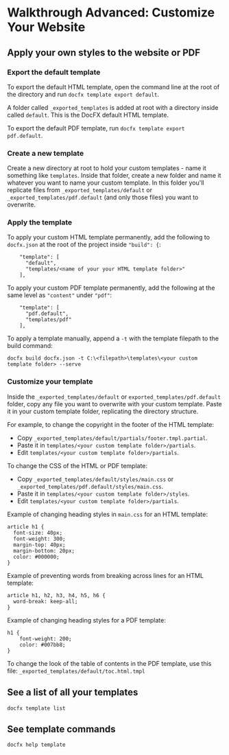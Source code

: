 Walkthrough Advanced: Customize Your Website
===================================

## Apply your own styles to the website or PDF

### Export the default template

To export the default HTML template, open the command line at the root of the directory and run `docfx template export default`.

A folder called `_exported_templates` is added at root with a directory inside called `default`. This is the DocFX default HTML template.

To export the default PDF template, run `docfx template export pdf.default`.

### Create a new template

Create a new directory at root to hold your custom templates - name it something like `templates`. Inside that folder, create a new folder and name it whatever you want to name your custom template. In this folder you'll replicate files from `_exported_templates/default` or `_exported_templates/pdf.default` (and only those files) you want to overwrite.

### Apply the template

To apply your custom HTML template permanently, add the following to `docfx.json` at the root of the project inside `"build": {`:

```
    "template": [
      "default",
      "templates/<name of your your HTML template folder>"
    ],
```
    
To apply your custom PDF template permanently, add the following at the same level as `"content"` under `"pdf"`: 

```
    "template": [
      "pdf.default",
      "templates/pdf"
    ],
```

To apply a template manually, append a `-t` with the template filepath to the build command:

```docfx build docfx.json -t C:\<filepath>\templates\<your custom template folder> --serve```

### Customize your template

Inside the `_exported_templates/default` or `exported_templates/pdf.default` folder, copy any file you want to overwrite with your custom template. Paste it in your custom template folder, replicating the directory structure.

For example, to change the copyright in the footer of the HTML template:

- Copy `_exported_templates/default/partials/footer.tmpl.partial`.
- Paste it in `templates/<your custom template folder>/partials`.
- Edit `templates/<your custom template folder>/partials`.

To change the CSS of the HTML or PDF template:

- Copy `_exported_templates/default/styles/main.css` or `_exported_templates/pdf.default/styles/main.css`.
- Paste it in `templates/<your custom template folder>/styles`.
- Edit `templates/<your custom template folder>/partials`.

Example of changing heading styles in `main.css` for an HTML template:

```
article h1 {
  font-size: 40px;
  font-weight: 300;
  margin-top: 40px;
  margin-bottom: 20px;
  color: #000000;
}
```

Example of preventing words from breaking across lines for an HTML template:

```
article h1, h2, h3, h4, h5, h6 {
  word-break: keep-all;
}
```

Example of changing heading styles for a PDF template:

```
h1 {
    font-weight: 200;
    color: #007bb8;
}
```

To change the look of the table of contents in the PDF template, use this file: `_exported_templates/default/toc.html.tmpl`

## See a list of all your templates

```docfx template list```

## See template commands

```docfx help template```

